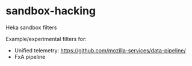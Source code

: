 # sandbox-hacking
Heka sandbox filters

Example/experimental filters for:
* Unified telemetry: https://github.com/mozilla-services/data-pipeline/
* FxA pipeline
